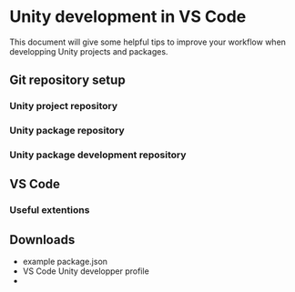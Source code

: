 # Unity development in VS Code
This document will give some helpful tips to improve your workflow when developping Unity projects and packages.

## Git repository setup
### Unity project repository
### Unity package repository
### Unity package development repository

## VS Code
### Useful extentions
###


## Downloads
- example package.json
- VS Code Unity developper profile
- 
